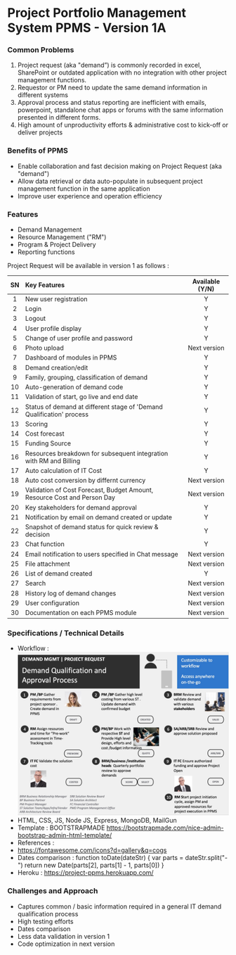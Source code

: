 # Project Portfolio Management System PPMS - Version 1A

### Common Problems
1. Project request (aka "demand”) is commonly recorded in excel, SharePoint or outdated application with no integration with other project management functions.   
2. Requestor or PM need to update the same demand information in different systems        
3. Approval process and status reporting are inefficient with emails, powerpoint,  standalone chat apps or forums with the same information presented in different forms.
4. High amount of unproductivity efforts & administrative cost to kick-off or deliver projects

### Benefits of PPMS
- Enable collaboration and fast decision making on Project Request (aka "demand")
- Allow data retrieval or data auto-populate in subsequent project management function in the same application 
- Improve user experience and operation efficiency

### Features
- Demand Management
- Resource Management ("RM")
- Program & Project Delivery
- Reporting functions

Project Request will be available in version 1 as follows : 

| SN | Key Features | Available (Y/N) |
|:--------:|:--------|:----------------:|
| 1 | New user registration | Y |
| 2 | Login | Y |
| 3 | Logout | Y |
| 4 | User profile display | Y |
| 5 | Change of user profile and password | Y |
| 6 | Photo upload | Next version  |
| 7 | Dashboard of modules in PPMS | Y |
| 8 | Demand creation/edit | Y |
| 9 | Family, grouping, classification of demand | Y |
| 10 | Auto-generation of demand code | Y |
| 11 | Validation of start, go live and end date | Y |
| 12 | Status of demand at different stage of 'Demand Qualification' process | Y |
| 13 | Scoring | Y |
| 14 | Cost forecast | Y |
| 15 | Funding Source | Y |
| 16 | Resources breakdown for subsequent integration with RM and Billing | Y |
| 17 | Auto calculation of IT Cost | Y |
| 18 | Auto cost conversion by differnt currency | Next version |
| 19 | Validation of Cost Forecast, Budget Amount, Resource Cost and Person Day | Next version |
| 20 | Key stakeholders for demand approval | Y |
| 21 | Notification by email on demand created or update | Y |
| 22 | Snapshot of demand status for quick review & decision | Y |
| 23 | Chat function | Y |
| 24 | Email notification to users specified in Chat message | Next version |
| 25 | File attachment | Next version |
| 26 | List of demand created | Y |
| 27 | Search | Next version |
| 28 | History log of demand changes| Next version |
| 29 | User configuration | Next version |
| 30 | Documentation on each PPMS module| Next version |


### Specifications / Technical Details
* Workflow : 
![](image/Demand_Mgmt_PR.jpg)
* HTML, CSS, JS, Node JS, Express, MongoDB, MailGun
* Template : BOOTSTRAPMADE https://bootstrapmade.com/nice-admin-bootstrap-admin-html-template/
* References : 
* https://fontawesome.com/icons?d=gallery&q=cogs
* Dates comparison :
function toDate(dateStr) {
  var parts = dateStr.split("-")
  return new Date(parts[2], parts[1] - 1, parts[0])
}
* Heroku : https://project-ppms.herokuapp.com/ 


### Challenges and Approach
- Captures common / basic information required in a general IT demand qualification process
- High testing efforts
- Dates comparison
- Less data validation in version 1
- Code optimization in next version